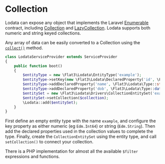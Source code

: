 # Collection

Lodata can expose any object that implements the Laravel
[Enumerable](https://laravel.com/docs/8.x/collections#the-enumerable-contract) contract,
including [Collection](https://laravel.com/docs/8.x/collections)
and [LazyCollection](https://laravel.com/docs/8.x/collections#lazy-collections).
Lodata supports both numeric and string keyed collections.

Any array of data can be easily converted to a Collection using the
[`collect()`](https://laravel.com/docs/8.x/collections#creating-collections) method.

```php
class LodataServiceProvider extends ServiceProvider
{
    public function boot()
    {
        $entityType = new \Flat3\Lodata\EntityType('example');
        $entityType->setKey(new \Flat3\Lodata\DeclaredProperty('id', \Flat3\Lodata\Type::string()));
        $entityType->addDeclaredProperty('name', \Flat3\Lodata\Type::string());
        $entityType->addDeclaredProperty('dob', \Flat3\Lodata\Type::date());
        $entitySet = new \Flat3\Lodata\Drivers\CollectionEntitySet('examples', $entityType);
        $entitySet->setCollection($collection);
        \Lodata::add($entitySet);
    }
}
```

First define an empty entity type with the name `example`, and configure the key property as either numeric (eg `Edm.Int64`)
or string (`Edm.String`).
Then add the declared properties used in the collection values to complete the type.
Finally, create the `CollectionEntitySet` using the entity type, and call `setCollection()` to connect your collection.

There is a PHP implementation for almost all the available `$filter` expressions and functions.